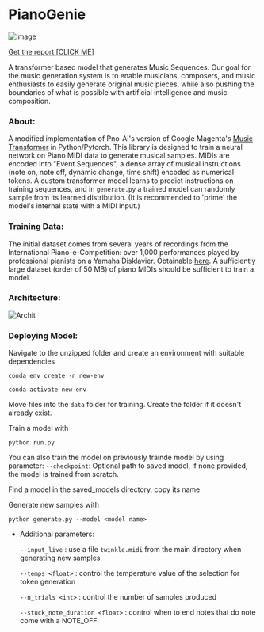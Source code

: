 # PianoGenie 
![image](https://user-images.githubusercontent.com/76422167/234459474-de8afd03-96b5-43c4-96be-26d839477e3f.png)

[Get the report [CLICK ME]](https://github.com/Zedx07/PianoGenie/files/11328476/Report_gp_09_Shubham_Krutik_Vatsal.pdf)

A transformer based model that generates Music Sequences. Our goal for the music generation system is to enable musicians, composers, and music enthusiasts to easily generate original music pieces, while also pushing the boundaries of what is possible with artificial intelligence and music composition.

### About:
A modified implementation of Pno-Ai's version of Google Magenta's [Music Transformer](https://magenta.tensorflow.org/music-transformer) in Python/Pytorch. This library is designed to train a neural network on Piano MIDI data to generate musical samples. MIDIs are encoded into "Event Sequences", a dense array of musical instructions (note on, note off, dynamic change, time shift) encoded as numerical tokens. A custom transformer model learns to predict instructions on training sequences, and in `generate.py` a trained model can randomly sample from its learned distribution. (It is recommended to 'prime' the model's internal state with a MIDI input.)

### Training Data:
The initial dataset comes from several years of recordings from the International Piano-e-Competition: over 1,000 performances played by professional pianists on a Yamaha Disklavier. Obtainable [here](https://magenta.tensorflow.org/datasets/maestro). A sufficiently large dataset (order of 50 MB) of piano MIDIs should be sufficient to train a model.

### Architecture:
![Archit](https://user-images.githubusercontent.com/76422167/234458602-0bda8eec-c431-45ff-adca-95ab11bc5c0e.jpg)

### Deploying Model:
Navigate to the unzipped folder and create an environment with suitable dependencies

`conda env create -n new-env`

`conda activate new-env`

Move files into the `data` folder for training. Create the folder if it doesn't already exist.

Train a model with

`python run.py`

You can also train the model on previously trainde model by using parameter:
  `--checkpoint`: Optional path to saved model, if none provided, the model is trained from scratch.

Find a model in the saved_models directory, copy its name

Generate new samples with

`python generate.py --model <model name>`

  - Additional parameters:
  
    `--input_live` : use a file `twinkle.midi` from the main directory when generating new samples
    
    `--temps <float>` : control the temperature value of the selection for token generation
    
    `--n_trials <int>` : control the number of samples produced
    
    `--stuck_note_duration <float>` : control when to end notes that do note come with a NOTE_OFF
